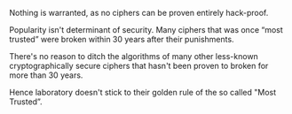 Nothing is warranted, as no ciphers can be proven entirely hack-proof. 


Popularity isn't determinant of security. Many ciphers that was once “most trusted” were broken within 30 years after their punishments.

There's no reason to ditch the algorithms of many other less-known cryptographically secure ciphers that hasn't been proven to broken for more than 30 years.

Hence laboratory doesn't stick to their golden rule of the so called "Most Trusted”.

